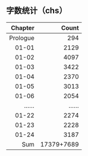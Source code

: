 ## 字数统计（chs）

|Chapter|Count|
|--:|--:|
|Prologue|294|
|01-01|2129|
|01-02|4097|
|01-03|3422|
|01-04|2370|
|01-05|3013|
|01-06|2054|
|……|……|
|01-22|2274|
|01-23|2228|
|01-24|3187|
|Sum|17379+7689|

